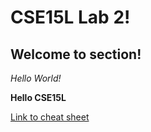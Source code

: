 # CSE15L Lab 2!

## Welcome to section!

*Hello World!*

**Hello CSE15L**

[Link to cheat sheet](https://commonmark.org/help/)

